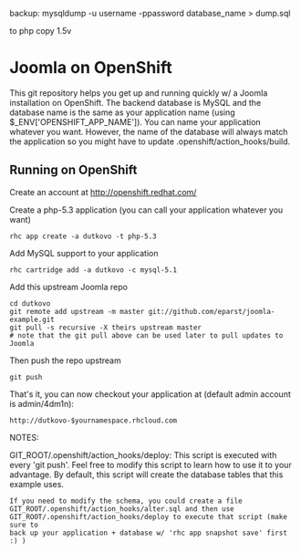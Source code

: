 backup:
mysqldump -u username -ppassword database_name > dump.sql 

to php copy 1.5v

Joomla on OpenShift
===================

This git repository helps you get up and running quickly w/ a Joomla installation
on OpenShift.  The backend database is MySQL and the database name is the 
same as your application name (using $_ENV['OPENSHIFT_APP_NAME']).  You can name 
your application whatever you want.  However, the name of the database will always
match the application so you might have to update .openshift/action_hooks/build.


Running on OpenShift
----------------------------

Create an account at http://openshift.redhat.com/

Create a php-5.3 application (you can call your application whatever you want)

    rhc app create -a dutkovo -t php-5.3

Add MySQL support to your application

    rhc cartridge add -a dutkovo -c mysql-5.1

Add this upstream Joomla repo

    cd dutkovo
    git remote add upstream -m master git://github.com/eparst/joomla-example.git
    git pull -s recursive -X theirs upstream master
    # note that the git pull above can be used later to pull updates to Joomla
    
Then push the repo upstream

    git push

That's it, you can now checkout your application at (default admin account is admin/4dm1n):

    http://dutkovo-$yournamespace.rhcloud.com


NOTES:

GIT_ROOT/.openshift/action_hooks/deploy:
    This script is executed with every 'git push'.  Feel free to modify this script
    to learn how to use it to your advantage.  By default, this script will create
    the database tables that this example uses.

    If you need to modify the schema, you could create a file 
    GIT_ROOT/.openshift/action_hooks/alter.sql and then use
    GIT_ROOT/.openshift/action_hooks/deploy to execute that script (make sure to
    back up your application + database w/ 'rhc app snapshot save' first :) )


